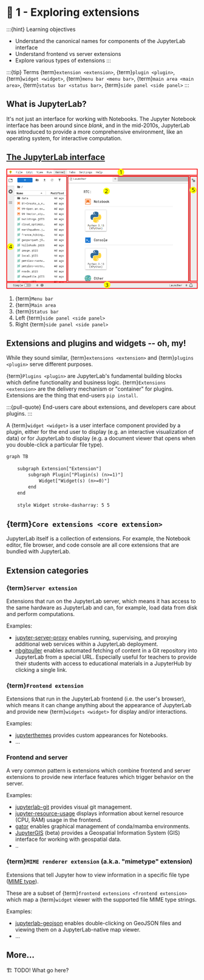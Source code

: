 # 🔭 1 - Exploring extensions

:::{hint} Learning objectives
* Understand the canonical names for components of the JupyterLab interface
* Understand frontend vs server extensions
* Explore various types of extensions
:::

:::{tip} Terms
{term}`extension <extension>`, {term}`plugin <plugin>`, {term}`widget <widget>`,
{term}`menu bar <menu bar>`, {term}`main area <main area>`,
{term}`status bar <status bar>`, {term}`side panel <side panel>`
:::


## What is JupyterLab?

It's not just an interface for working with Notebooks.
The Jupyter Notebook interface has been around since _blank_, and in the mid-2010s,
JupyterLab was introduced to provide a more comprehensive environment, like an operating
system, for interactive computation.


## [The JupyterLab interface](https://jupyterlab.readthedocs.io/en/latest/user/interface.html)

[![The JupyterLab interface, including the "menu bar", "main area", "status bar", "left side panel", and "right side panel"](../assets/images/jupyterlab-interface.png)](../assets/images/jupyterlab-interface.png)

1. {term}`Menu bar`
2. {term}`Main area`
3. {term}`Status bar`
4. Left {term}`side panel <side panel>`
5. Right {term}`side panel <side panel>`


## Extensions and plugins and widgets -- oh, my!

While they sound similar, {term}`extensions <extension>` and {term}`plugins <plugin>`
serve different purposes.

{term}`Plugins <plugin>` are JupyterLab's fundamental building blocks which define
functionality and business logic.
{term}`Extensions <extension>` are the delivery mechanism or "container" for plugins.
Extensions are the thing that end-users `pip install`.

:::{pull-quote}
End-users care about extensions, and developers care about plugins.
:::

A {term}`widget <widget>` is a user interface component provided by a plugin, either for
the end user to display (e.g. an interactive visualization of data) or for JupyterLab to
display (e.g. a document viewer that opens when you double-click a particular file
type).

```{mermaid}
graph TB

    subgraph Extension["Extension"]
        subgraph Plugin["Plugin(s) (n>=1)"]
            Widget["Widget(s) (n>=0)"]
        end
    end

    style Widget stroke-dasharray: 5 5
```


## {term}`Core extensions <core extension>`

JupyterLab itself is a collection of extensions.
For example, the Notebook editor, file browser, and code console are all core extensions
that are bundled with JupyterLab.


## Extension categories

### {term}`Server extension`

Extensions that run on the JupyterLab server, which means it has access to the same
hardware as JupyterLab and can, for example, load data from disk and perform
computations.

Examples:

* [jupyter-server-proxy](https://github.com/jupyterhub/jupyter-server-proxy) enables
  running, supervising, and proxying additional web services within a JupyterLab
  deployment.
* [nbgitpuller](https://github.com/jupyterhub/nbgitpuller) enables automated fetching of
  content in a Git repository into JupyterLab from a special URL.
  Especially useful for teachers to provide their students with access to educational
  materials in a JupyterHub by clicking a single link.


### {term}`Frontend extension`

Extensions that run in the JupyterLab frontend (i.e. the user's browser), which means it
can change anything about the appearance of JupyterLab and provide new
{term}`widgets <widget>` for display and/or interactions.

Examples:

* [jupyterthemes](https://github.com/dunovank/jupyter-themes) provides custom
  appearances for Notebooks.
* ...


### Frontend **and** server

A very common pattern is extensions which combine frontend and server extensions to
provide new interface features which trigger behavior on the server.

Examples:

* [jupyterlab-git](https://github.com/jupyterlab/jupyterlab-git)
  provides visual git management.
* [jupyter-resource-usage](https://github.com/jupyter-server/jupyter-resource-usage)
  displays information about kernel resource (CPU, RAM) usage in the frontend.
* [gator](https://github.com/mamba-org/gator) enables graphical management of
  conda/mamba environments.
* [JupyterGIS](https://jupytergis.readthedocs.io/en/latest/) (beta) provides a
  Geospatial Information System (GIS) interface for working with geospatial data.
* ..


### {term}`MIME renderer extension` (a.k.a. "mimetype" extension)

Extensions that tell Jupyter how to view information in a specific file type
([MIME type](https://developer.mozilla.org/en-US/docs/Web/HTTP/Guides/MIME_types)).

These are a subset of {term}`frontend extensions <frontend extension>` which map a
{term}`widget` viewer with the supported file MIME type strings.

Examples:

* [jupyterlab-geojson](https://pypi.org/project/jupyterlab-geojson/) enables
  double-clicking on GeoJSON files and viewing them on a JupyterLab-native map viewer.
* ...


## More...

🏗️ TODO! What go here?
